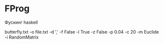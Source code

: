 # FProg
Фускинг haskell

butterfly.txt -o file.txt -d ',' -f False -l True -z False -p 0.04 -c 20 -m Euclide -i RandomMatrix
